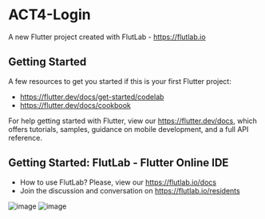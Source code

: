# ACT4-Login

A new Flutter project created with FlutLab - https://flutlab.io

## Getting Started

A few resources to get you started if this is your first Flutter project:

- https://flutter.dev/docs/get-started/codelab
- https://flutter.dev/docs/cookbook

For help getting started with Flutter, view our
https://flutter.dev/docs, which offers tutorials,
samples, guidance on mobile development, and a full API reference.

## Getting Started: FlutLab - Flutter Online IDE

- How to use FlutLab? Please, view our https://flutlab.io/docs
- Join the discussion and conversation on https://flutlab.io/residents

![image](https://github.com/JAcevedoCastro/UIII-ACT4-LOGIN/assets/144373213/344121fb-8be2-4e6e-9a10-af6f5df470b0)
![image](https://github.com/JAcevedoCastro/UIII-ACT4-LOGIN/assets/144373213/23aaccf1-4165-4aa9-9943-0e52f6c4373e)
